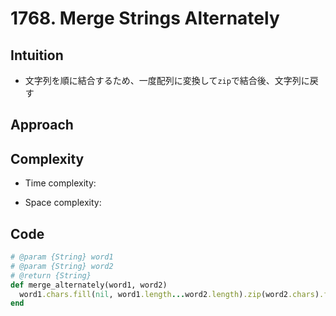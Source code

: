 # 1768. Merge Strings Alternately

## Intuition

- 文字列を順に結合するため、一度配列に変換して`zip`で結合後、文字列に戻す

## Approach
<!-- Describe your approach to solving the problem. -->

## Complexity

- Time complexity:
<!-- Add your time complexity here, e.g. $$O(n)$$ -->

- Space complexity:
<!-- Add your space complexity here, e.g. $$O(n)$$ -->

## Code

```ruby
# @param {String} word1
# @param {String} word2
# @return {String}
def merge_alternately(word1, word2)
  word1.chars.fill(nil, word1.length...word2.length).zip(word2.chars).flatten.join('')
end
```
